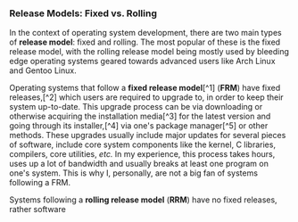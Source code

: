 ### Release Models: Fixed vs. Rolling
In the context of operating system development, there are two main types of **release model**: fixed and rolling. The most popular of these is the fixed release model, with the rolling release model being mostly used by bleeding edge operating systems geared towards advanced users like Arch Linux and Gentoo Linux.

Operating systems that follow a **fixed release model**[^1] (**FRM**) have fixed releases,[^2] which users are required to upgrade to, in order to keep their system up-to-date. This upgrade process can be via downloading or otherwise acquiring the installation media[^3] for the latest version and going through its installer,[^4] via one's package manager[^5] or other methods. These upgrades usually include major updates for several pieces of software, include core system components like the kernel, C libraries, compilers, core utilities, *etc.* In my experience, this process takes hours, uses up a lot of bandwidth and usually breaks at least one program on one's system. This is why I, personally, are not a big fan of systems following a FRM.

Systems following a **rolling release model** (**RRM**) have no fixed releases, rather software
